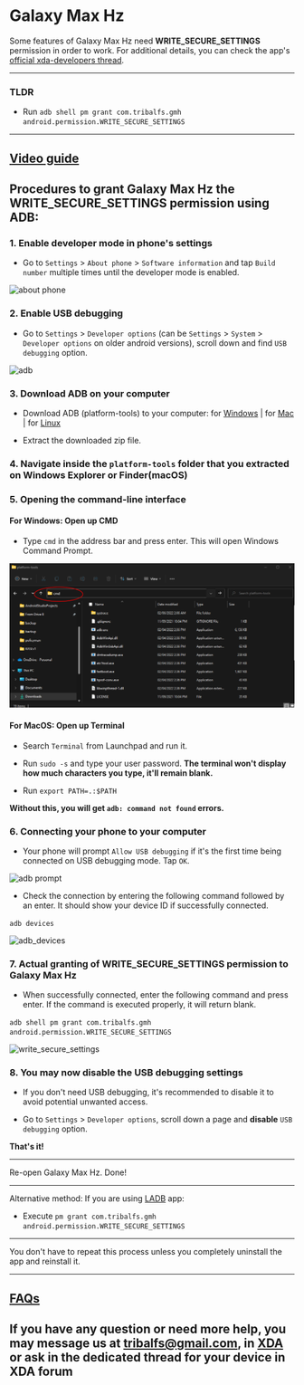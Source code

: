 # Galaxy Max Hz

Some features of Galaxy Max Hz need **WRITE_SECURE_SETTINGS** permission in order to work. For additional details, you can check the app's [official xda-developers thread](https://forum.xda-developers.com/t/app-galaxy-max-hz-refresh-rate-control-quick-resolution-switcher-screen-off-mods-adaptive-mod-keep-high-adaptive-on-power-saving-mode-and-more.4181447/).

----------------------
### TLDR

 * Run `adb shell pm grant com.tribalfs.gmh android.permission.WRITE_SECURE_SETTINGS`

----------------------
[Video guide](https://youtu.be/gV7ZLz_HE38)
----------------------

Procedures to grant Galaxy Max Hz the WRITE_SECURE_SETTINGS permission using ADB:
----------------------


### 1. Enable developer mode in phone's settings

 * Go to `Settings` > `About phone` > `Software information` and tap `Build number` multiple times until the developer mode is enabled.

![about phone](about_phone.png)

### 2. Enable USB debugging

 * Go to `Settings` > `Developer options` (can be `Settings` > `System` > `Developer options` on older android versions), scroll down and find `USB debugging` option.

![adb](adb.png)

### 3. Download ADB on your computer

 * Download ADB (platform-tools) to your computer:
    for [Windows](https://dl.google.com/android/repository/platform-tools-latest-windows.zip) |
    for [Mac](https://dl.google.com/android/repository/platform-tools-latest-darwin.zip) |
    for [Linux](https://dl.google.com/android/repository/platform-tools-latest-linux.zip)
    
 * Extract the downloaded zip file.

### 4. Navigate inside the `platform-tools` folder that you extracted on Windows Explorer or Finder(macOS)


### 5. Opening the command-line interface

#### For Windows: Open up CMD
  
 * Type `cmd` in the address bar and press enter.  This will open Windows Command Prompt.

![opening_cmd](opening_cmd.png)

#### For MacOS: Open up Terminal

 * Search `Terminal` from Launchpad and run it.

 * Run `sudo -s` and type your user password. **The terminal won't display how much characters you type, it'll remain blank.**

 * Run `export PATH=.:$PATH`

 **Without this, you will get `adb: command not found` errors.**


### 6. Connecting your phone to your computer

 * Your phone will prompt `Allow USB debugging` if it's the first time being connected on USB debugging mode.  Tap `OK`.


![adb prompt](adb_prompt.jpg)

 * Check the connection by entering the following command followed by an enter. It should show your device ID if successfully connected.

 ```adb devices```
 
 ![adb_devices](adb_devices.png)
 
 
### 7. Actual granting of WRITE_SECURE_SETTINGS permission to Galaxy Max Hz

 * When successfully connected, enter the following command and press enter.  If the command is executed properly, it will return blank.

 ```adb shell pm grant com.tribalfs.gmh android.permission.WRITE_SECURE_SETTINGS```

![write_secure_settings](write_secure_settings.png)


### 8. You may now disable the USB debugging settings

 * If you don't need USB debugging, it's recommended to disable it to avoid potential unwanted access.

 * Go to `Settings` > `Developer options`, scroll down a page and **disable** `USB debugging` option.

**That's it!**

----------------------

Re-open Galaxy Max Hz. Done! 

----------------------
Alternative method:
If you are using [LADB](https://play.google.com/store/apps/details?id=com.draco.ladb) app:
 * Execute `pm grant com.tribalfs.gmh android.permission.WRITE_SECURE_SETTINGS`

----------------------

You don't have to repeat this process unless you completely uninstall the app and reinstall it.

---------------------

[FAQs](https://forum.xda-developers.com/t/app-galaxy-max-hz-refresh-rate-mods-screen-off-mods-qs-tiles-tasker-support-and-more.4181447/post-83785135)
---------------------

If you have any question or need more help, you may message us at tribalfs@gmail.com, in [XDA](https://forum.xda-developers.com/conversations/add?to=tribalfs) or ask in the dedicated thread for your device in XDA forum
---------------------

